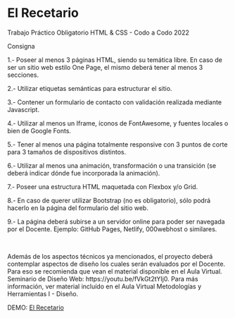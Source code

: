# El Recetario
Trabajo Práctico Obligatorio HTML &amp; CSS - Codo a Codo 2022

Consigna

<p>1.- Poseer al menos 3 páginas HTML, siendo su temática libre. En caso de ser un sitio web estilo One Page, el mismo deberá tener al menos 3 secciones.</p>
<p>2.- Utilizar etiquetas semánticas para estructurar el sitio.</p>
<p>3.- Contener un formulario de contacto con validación realizada mediante Javascript.</p>
<p>4.- Utilizar al menos un Iframe, íconos de FontAwesome, y fuentes locales o bien de Google Fonts.</p>
<p>5.- Tener al menos una página totalmente responsive con 3 puntos de corte para 3 tamaños de dispositivos distintos.</p>
<p>6.- Utilizar al menos una animación, transformación o una transición (se deberá indicar dónde fue incorporada la animación).</p>
<p>7.- Poseer una estructura HTML maquetada con Flexbox y/o Grid.</p>
<p>8.- En caso de querer utilizar Bootstrap (no es obligatorio), sólo podrá hacerlo en la página del formulario del sitio web.</p>
<p>9.- La página deberá subirse a un servidor online para poder ser navegada por el Docente. Ejemplo: GitHub Pages, Netlify, 000webhost o similares.</p>
<br>
<p>Además de los aspectos técnicos ya mencionados, el proyecto deberá contemplar aspectos de diseño los cuales serán evaluados por el Docente. Para eso se recomienda que vean el material disponible en el Aula Virtual. Seminario de Diseño Web: https://youtu.be/fVkGt2tYIj0. Para más información, ver material incluído en el Aula Virtual Metodologías y Herramientas I - Diseño.</p>

DEMO: <a href = "https://el-recetario.netlify.app/" target = "_blank">El Recetario</a>
